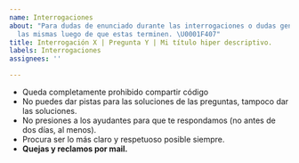 ```yaml
---
name: Interrogaciones
about: "Para dudas de enunciado durante las interrogaciones o dudas generales sobre
  las mismas luego de que estas terminen. \U0001F407"
title: Interrogación X | Pregunta Y | Mi título hiper descriptivo.
labels: Interrogaciones
assignees: ''

---
```


- Queda completamente prohibido compartir código
- No puedes dar pistas para las soluciones de las preguntas, tampoco dar las soluciones.
- No presiones a los ayudantes para que te respondamos (no antes de dos días, al menos).
- Procura ser lo más claro y respetuoso posible siempre.
- **Quejas y reclamos por mail.**
